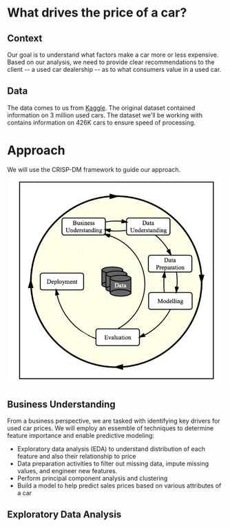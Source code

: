 # What drives the price of a car?

## Context
 
Our goal is to understand what factors make a car more or less expensive.  Based on our analysis, we need to provide clear recommendations to the client -- a used car dealership -- as to what consumers value in a used car.

## Data

The data comes to us from [Kaggle](https://www.kaggle.com/).  The original dataset contained information on 3 million used cars.  The dataset we'll be working with contains information on 426K cars to ensure speed of processing.

# Approach

We will use the CRISP-DM framework to guide our approach.
![CRISP-DM Framework](./images/crisp.png)

## Business Understanding

From a business perspective, we are tasked with identifying key drivers for used car prices.  We will employ an essemble of techniques to determine feature importance and enable predictive modeling:
* Exploratory data analysis (EDA) to understand distribution of each feature and also their relationship to price
* Data preparation activities to filter out missing data, impute missing values, and engineer new features.
* Perform principal component analysis and clustering
* Build a model to help predict sales prices based on various attributes of a car

## Exploratory Data Analysis

